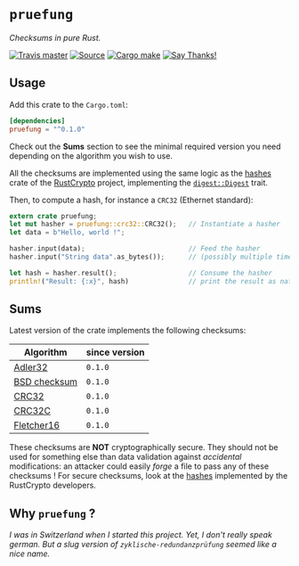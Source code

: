 # `pruefung`

*Checksums in pure Rust.*

[![Travis master](https://img.shields.io/travis/althonos/pruefung/master.svg?maxAge=600&style=flat-square)](https://travis-ci.org/althonos/pruefung/branches)
[![Source](https://img.shields.io/badge/source-GitHub-303030.svg?maxAge=86400&style=flat-square)](https://github.com/althonos/pruefung)
[![Cargo make](https://img.shields.io/badge/built%20with-cargo--make-yellow.svg?maxAge=86400&style=flat-square)](https://sagiegurari.github.io/cargo-make)
[![Say Thanks!](https://img.shields.io/badge/say-thanks!-1EAEDB.svg?maxAge=86400&style=flat-square)](https://saythanks.io/to/althonos)


## Usage

Add this crate to the `Cargo.toml`:

```toml
[dependencies]
pruefung = "^0.1.0"
```

Check out the **Sums** section to see the minimal required version you need
depending on the algorithm you wish to use.

All the checksums are implemented using the same logic
as the [hashes](https://github.com/RustCrypto/hashes)
crate of the [RustCrypto](https://github.com/RustCrypto)
project, implementing the [`digest::Digest`](https://docs.rs/digest/0.6.1/digest/trait.Digest.html) trait.

Then, to compute a hash, for instance a `CRC32` (Ethernet standard):

```rust
extern crate pruefung;
let mut hasher = pruefung::crc32::CRC32();   // Instantiate a hasher
let data = b"Hello, world !";

hasher.input(data);                          // Feed the hasher
hasher.input("String data".as_bytes());      // (possibly multiple times)

let hash = hasher.result();                  // Consume the hasher
println!("Result: {:x}", hash)               // print the result as native hex
```

## Sums

Latest version of the crate implements the following checksums:


Algorithm      | since version
-------------- | -------------
[Adler32]      | `0.1.0`
[BSD checksum] | `0.1.0`
[CRC32]        | `0.1.0`
[CRC32C]       | `0.1.0`
[Fletcher16]   | `0.1.0`

[Adler32]: https://en.wikipedia.org/wiki/Adler-32
[BSD checksum]: https://en.wikipedia.org/wiki/BSD_checksum
[CRC32]: https://en.wikipedia.org/wiki/Cyclic_redundancy_check
[CRC32C]: https://en.wikipedia.org/wiki/Cyclic_redundancy_check
[Fletcher16]: https://en.wikipedia.org/wiki/Fletcher%27s_checksum

These checksums are **NOT** cryptographically secure. They should not be used
for something else than data validation against *accidental* modifications:
an attacker could easily *forge* a file to pass any of these checksums ! For
secure checksums, look at the [hashes](https://github.com/RustCrypto/hashes)
implemented by the RustCrypto developers.

## Why `pruefung` ?

*I was in Switzerland when I started this project. Yet, I don't really speak
german. But a slug version of `zyklische-redundanzprüfung` seemed like a nice
name.*
